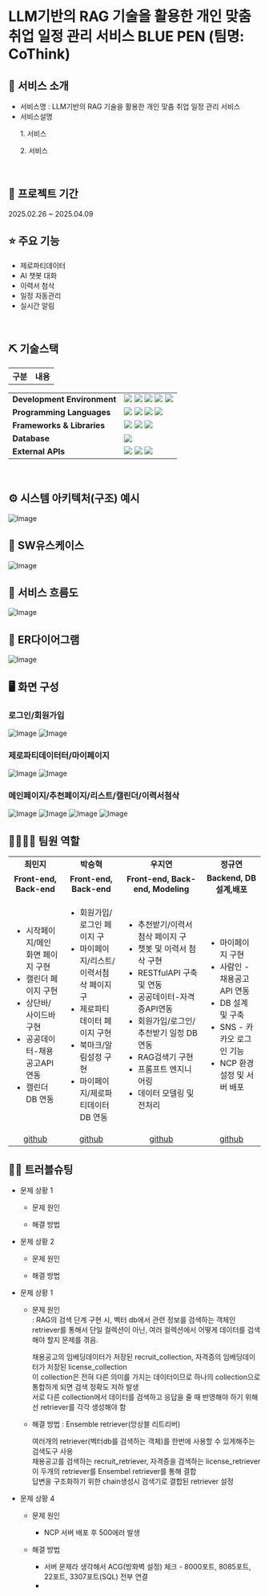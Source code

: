 # LLM기반의 RAG 기술을 활용한 개인 맞춤 취업 일정 관리 서비스 BLUE PEN (팀명: CoThink)


## 👀 서비스 소개
* 서비스명 : LLM기반의 RAG 기술을 활용한 개인 맞춤 취업 일정 관리 서비스
* 서비스설명
   <p>1. 서비스</P>
   <p>2. 서비스</p>
<br>

## 📅 프로젝트 기간
2025.02.26 ~ 2025.04.09
<br>

## ⭐ 주요 기능
* 제로파티데이터
* AI 챗봇 대화
* 이력서 첨삭
* 일정 자동관리
* 실시간 알림
<br>

## ⛏ 기술스택
<table>
    <tr>
        <th>구분</th>
        <th>내용</th>
    </tr>
    <tr>
	<table>
	  <tr>
	    <td><strong>Development Environment</strong></td>
	    <td>
	      <img src="https://img.shields.io/badge/GitHub-181717?style=for-the-badge&logo=github&logoColor=white"/>
	      <img src="https://img.shields.io/badge/VSCode-007ACC?style=for-the-badge&logo=visualstudiocode&logoColor=white"/>
	      <img src="https://img.shields.io/badge/Eclipse-2C2255?style=for-the-badge&logo=eclipseide&logoColor=white"/>
	      <img src="https://img.shields.io/badge/Naver_Cloud-03C75A?style=for-the-badge&logo=naver&logoColor=white"/>
	      <img src="https://img.shields.io/badge/Python-3776AB?style=for-the-badge&logo=python&logoColor=white"/>
	    </td>
	  </tr>
	  <tr>
	    <td><strong>Programming Languages</strong></td>
	    <td>
	      <img src="https://img.shields.io/badge/HTML5-E34F26?style=for-the-badge&logo=html5&logoColor=white"/>
	      <img src="https://img.shields.io/badge/CSS3-1572B6?style=for-the-badge&logo=css3&logoColor=white"/>
	      <img src="https://img.shields.io/badge/JavaScript-F7DF1E?style=for-the-badge&logo=javascript&logoColor=black"/>
	      <img src="https://img.shields.io/badge/Java-007396?style=for-the-badge&logo=java&logoColor=white"/>
	    </td>
	  </tr>
	  <tr>
	    <td><strong>Frameworks & Libraries</strong></td>
	    <td>
	      <img src="https://img.shields.io/badge/Spring-6DB33F?style=for-the-badge&logo=spring&logoColor=white"/>
	      <img src="https://img.shields.io/badge/FastAPI-009688?style=for-the-badge&logo=fastapi&logoColor=white"/>
	      <img src="https://img.shields.io/badge/ChromaDB-FFD700?style=for-the-badge&logoColor=black"/>
	    </td>
	  </tr>
	  <tr>
	    <td><strong>Database</strong></td>
	    <td>
	      <img src="https://img.shields.io/badge/MySQL-4479A1?style=for-the-badge&logo=mysql&logoColor=white"/>
	    </td>
	  </tr>
	  <tr>
	    <td><strong>External APIs</strong></td>
	    <td>
	      <img src="https://img.shields.io/badge/ChatGPT-10A37F?style=for-the-badge&logo=openai&logoColor=white"/>
	      <img src="https://img.shields.io/badge/Saramin_API-004F9E?style=for-the-badge&logoColor=white"/>
	      <img src="https://img.shields.io/badge/Public_Data_API-005BAC?style=for-the-badge&logoColor=white"/>
	    </td>
	  </tr>
	</table>


<br>

## ⚙ 시스템 아키텍처(구조) 예시 
![Image](https://github.com/user-attachments/assets/5f7a42bb-05a0-4d5a-a8d5-8499e1ef296e)<br>

## 📌 SW유스케이스
![Image](https://github.com/user-attachments/assets/f93f1cc7-b03e-41e8-8041-2b8e6ab1feb5)<br>

## 📌 서비스 흐름도
![Image](https://github.com/user-attachments/assets/92c3d82e-3073-44ae-8cb4-a4ff200badaa)<br>

## 📌 ER다이어그램
![Image](https://github.com/user-attachments/assets/135e468b-b089-4b90-85c3-7607dea65904)<br>

## 🖥 화면 구성

### 로그인/회원가입
![Image](https://github.com/user-attachments/assets/13cdd2e6-0982-4112-ac93-db7c51b66a49)
![Image](https://github.com/user-attachments/assets/c7dae79a-5cbd-43c8-be65-fd6935d37217)<br>

### 제로파티데이터터/마이페이지
![Image](https://github.com/user-attachments/assets/fb4c8c8f-a351-47aa-8f23-250a24a1c8d4)
![Image](https://github.com/user-attachments/assets/57526a2b-10c2-46bc-9dff-fdb615675a9b)<br>

### 메인페이지/추천페이지/리스트/캘린더/이력서첨삭
![Image](https://github.com/user-attachments/assets/ff743179-0ea9-41eb-8ea7-3739ee08f0ec)
![Image](https://github.com/user-attachments/assets/c5fcf9ab-7d9e-4e3d-a31b-732d07292ec2)
![Image](https://github.com/user-attachments/assets/b0237a94-6736-49dd-8ee0-0b02e7ecfd4c)
![Image](https://github.com/user-attachments/assets/0ed14d43-7661-444e-932f-5e919fbf7698)<br>


## 👨‍👩‍👦‍👦 팀원 역할
<table>
  <tr>
    <td align="center"><strong>최민지</strong></td>
    <td align="center"><strong>박승혁</strong></td>
    <td align="center"><strong>우지연</strong></td>
    <td align="center"><strong>정규연</strong></td>
  </tr>
  <tr>
    <td align="center"><b>Front-end, Back-end</b></td>
    <td align="center"><b>Front-end, Back-end</b></td>
    <td align="center"><b>Front-end, Back-end, Modeling</b></td>
    <td align="center"><b>Backend, DB 설계,배포</b></td>
  </tr>
  <tr>
    <td align="left">
	<ul>
	<li>시작페이지/메인화면 페이지 구현</li>
	<li>캘린더 페이지 구현</li>
	<li>상단바/사이드바 구현</li>
	<li>공공데이터-채용공고API연동</li>
	<li>캘린더 DB 연동</li>
	</ul>
    </td>
    <td align="left">
	<ul>
	<li>회원가입/로그인 페이지 구</li>
	<li>마이페이지/리스트/이력서첨삭 페이지 구</li>
	<li>제로파티데이터 페이지 구현</li>
	<li>북마크/알림설정 구현</li>
	<li>마이페이지/제로파티데이터 DB 연동</li>
	</ul>
    </td>
    <td align="left">
	<ul>
	<li>추천받기/이력서 첨삭 페이지 구</li>
	<li>챗봇 및 이력서 첨삭 구현</li>
	<li>RESTfulAPI 구축 및 연동</li>
	<li>공공데이터-자격증API연동</li>
	<li>회원가입/로그인/추천받기 일정 DB연동</li>
	<li>RAG검색기 구현</li>
	<li>프롬프트 엔지니어링</li>
	<li>데이터 모델링 및 전처리</li>
	</ul>
    </td>
    <td align="left">
	<ul>
	<li>마이페이지 구현 </li>
	<li>사람인 - 채용공고 API 연동</li>
	<li> DB 설계 및 구축</li>
	<li>SNS - 카카오 로그인 기능</li>
	<li>NCP 환경 설정 및 서버 배포</li>
	</ul>
    </td>
  </tr>
  <tr>
    <td align="center"><a href="https://github.com/mingd2" target='_blank'>github</a></td>
    <td align="center"><a href="https://github.com/parkseroy" target='_blank'>github</a></td>
    <td align="center"><a href="https://github.com/WJyeon" target='_blank'>github</a></td>
    <td align="center"><a href="https://github.com/gyuuuu00" target='_blank'>github</a></td>
  </tr>
</table>

## 🤾‍♂️ 트러블슈팅

* 문제 상황 1<br>

	* 문제 원인<br>


	* 해결 방법<br>


* 문제 상황 2 <br>


	* 문제 원인<br>

	* 해결 방법<br>

* 문제 상황 1 <br>
  	* 문제 원인<br>
  	  : RAG의 검색 단계 구현 시, 벡터 db에서 관련 정보를 검색하는 객체인 retriever를 통해서 단일 컬렉션이 아닌, 여러 컬렉션에서 어떻게 데이터를 검색해야 할지 문제를 겪음. <br>

	   채용공고의 임베딩데이터가 저장된 recruit_collection, 자격증의 임베딩데이터가 저장된 license_collection <br/>
	   이 collection은 전혀 다른 의미를 가지는 데이터이므로 하나의 collection으로 통합하게 되면 검색 정확도 저하 발생<br/>
	   서로 다른 collection에서 데이터를 검색하고 응답을 줄 때 반영해야 하기 위해선 retriever를 각각 생성해야 함<br/>
   
	* 해결 방법
   	  : Ensemble retriever(앙상블 리트리버) <br/>

   	  여러개의 retriever(벡터db를 검색하는 객체)를 한번에 사용할 수 있게해주는 검색도구 사용 </br>
    	  채용공고를 검색하는 recruit_retriever, 자격증을 검색하는 license_retriever  이 두개의 retriever를 Ensembel retriever를 통해 결합</br>
   	  답변을 구조화하기 위한 chain생성시 검색기로 결합된 retriever 설정 </br>


 * 문제 상황 4 <br>


	* 문제 원인<br>
 		- NCP 서버 배포 후 500에러 발생
   		
	* 해결 방법<br>
 		- 서버 문제라 생각해서 ACG(방화벽 설정) 체크 - 8000포트, 8085포트, 22포트, 3307포트(SQL) 전부 연결
   		- 

